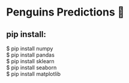 # Penguins Predictions 🐧
## pip install: 
$ pip install numpy</br>
$ pip install pandas</br>
$ pip install sklearn</br>
$ pip install seaborn</br>
$ pip install matplotlib</br>